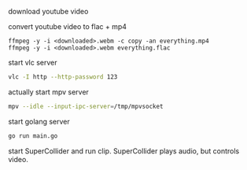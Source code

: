 download youtube video

convert youtube video to flac + mp4

```
ffmpeg -y -i <downloaded>.webm -c copy -an everything.mp4
ffmpeg -y -i <downloaded>.webm everything.flac
```

start vlc server 

```bash
vlc -I http --http-password 123
```

actually start mpv server

```bash
mpv --idle --input-ipc-server=/tmp/mpvsocket
```

start golang server

```bash
go run main.go
```

start SuperCollider and run clip. SuperCollider plays audio, but controls video.

